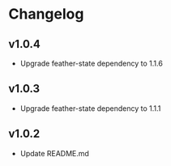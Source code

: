 # Changelog

## v1.0.4
- Upgrade feather-state dependency to 1.1.6

## v1.0.3
- Upgrade feather-state dependency to 1.1.1

## v1.0.2
- Update README.md
